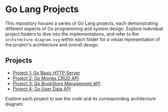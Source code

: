 # Go Lang Projects

This repository houses a series of Go Lang projects, each demonstrating different aspects of Go programming and system design. Explore individual project folders to dive into the implementations, and refer to the `architecture-diagram.svg` within each folder for a visual representation of the project's architecture and overall design.

## Projects

-   [Project 1: Go Basic HTTP Server](./go-basic-http-server)
-   [Project 2: Go Movies CRUD API](./go-movies-crud-api)
-   [Project 3: Go BookStore Management API](./go-bookstore-management-api)
-   [Project 4: Go User Data API](./go-user-data-api)

Explore each project to see the code and its corresponding architecture diagram.
